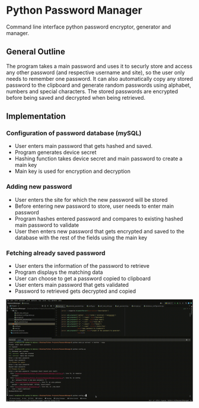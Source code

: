 # Python Password Manager
Command line interface python password encryptor, generator and manager.

## General Outline

The program takes a main password and uses it to securly store and access any other password (and respective username and site), so the user only needs to remember one password. It can also automatically copy any stored password to the clipboard and generate random passwords using alphabet, numbers and special characters. The stored passwords are encrypted before being saved and decrypted when being retrieved.

## Implementation

### Configuration of password database (mySQL)

- User enters main password that gets hashed and saved.
- Program generates device secret
- Hashing function takes device secret and main password to create a main key
- Main key is used for encryption and decryption

### Adding new password

- User enters the site for which the new password will be stored
- Before entering new password to store, user needs to enter main password
- Program hashes entered password and compares to existing hashed main password to validate
- User then enters new password that gets encrypted and saved to the database with the rest of the fields using the main key

### Fetching already saved password

- User enters the information of the password to retrieve
- Program displays the matching data
- User can choose to get a password copied to clipboard
- User enters main password that gets validated
- Password to retrieved gets decrypted and copied



<img src="pass_manager.gif"/>


